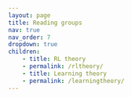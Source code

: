```yaml
---
layout: page
title: Reading groups
nav: true
nav_order: 7
dropdown: true
children:
    - title: RL theory
    - permalink: /rltheory/
    - title: Learning theory
    - permalink: /learningtheory/
---
```


  